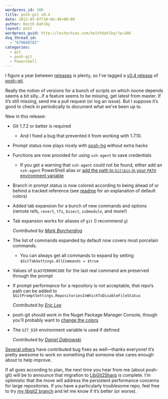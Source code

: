 ```yaml
---
wordpress_id: 106
title: posh-git v0.4
date: 2012-05-07T10:04:49+00:00
author: Keith Dahlby
layout: post
wordpress_guid: http://lostechies.com/keithdahlby/?p=106
dsq_thread_id:
  - "679666782"
categories:
  - git
  - posh-git
  - Powershell
---
```

I figure a year between [releases](http://lostechies.com/keithdahlby/2011/04/06/posh-git-release-v0-3/ "posh-git Release v0.3") is plenty, so I&#8217;ve tagged a [v0.4 release](https://github.com/dahlbyk/posh-git/tree/v0.4 "posh-git v0.3 on GitHub") of [posh-git](https://github.com/dahlbyk/posh-git "posh-git on GitHub").

Really the notion of versions for a bunch of scripts on which noone depends seems a bit silly&#8230;if a feature seems to be missing, get latest from master. If it&#8217;s still missing, send me a pull request (or log an issue). But I suppose it&#8217;s good to check in periodically to document what we&#8217;ve been up to.

New in this release:

  * Git 1.7.2 or better is required 
      * And I fixed a bug that prevented it from working with 1.7.10.
  * Prompt status now plays nicely with [posh-hg](http://github.com/JeremySkinner/posh-hg) without extra hacks
  * Functions are now provided for using `ssh-agent` to save credentials 
      * If you get a warning that `ssh-agent` could not be found, either add an `ssh-agent` PowerShell alias or [add the path to `Git\bin` in your `PATH` environment variable](http://blog.ryanrust.net/?p=67)
  * Branch in prompt status is now colored according to being ahead of or behind a tracked reference (see [readme](https://github.com/dahlbyk/posh-git#readme "posh-git Readme") for an explanation of default colors)
  * Added tab expansion for a bunch of new commands and options (remote refs, `revert`, `tfs`, `bisect`, `submodule`, and more!)
  * Tab expansion works for aliases of `git` (I recommend `g`)
  
    _Contributed by [Mark Borcherding](http://fooberry.com/)_
  * The list of commands expanded by default now covers most porcelain commands. 
      * You can always get all commands to expand by setting `$GitTabSettings.AllCommands = $true`
  * Values of `$LASTERRORCODE` for the last real command are preserved through the prompt
  * If prompt performance for a repository is not acceptable, that repo&#8217;s path can be added to `$GitPromptSettings.RepositoriesInWhichToDisableFileStatus`
  
    _Contributed by [Eric Lee](http://saintgimp.org)_
  * posh-git should work in the Nuget Package Manager Console, though you&#8217;ll probably want to [change the colors](http://sedodream.com/2012/05/05/GitCustomizingColorsForWindowsIncludingPoshgit.aspx "Git customizing colors for Windows including posh-git")
  * The `GIT_DIR` environment variable is used if defined
  
    _Contributed by [Daniel Dabrowski](http://rod.42n.pl)_

[Several others](https://github.com/dahlbyk/posh-git/graphs/contributors "posh-git Contributors") have contributed bug fixes as well—thanks everyone! It&#8217;s pretty awesome to work on something that someone else cares enough about to help improve.

If all goes according to plan, the next time you hear from me (about posh-git) will be to announce that migration to [LibGit2Sharp](https://github.com/libgit2/libgit2sharp) is complete. I&#8217;m optimistic that the move will address the persistent performance concerns for large repositories. If you have a particularly troublesome repo, feel free to try [my libgit2 branch](https://github.com/dahlbyk/posh-git/commits/libgit2) and let me know if it&#8217;s better (or worse).